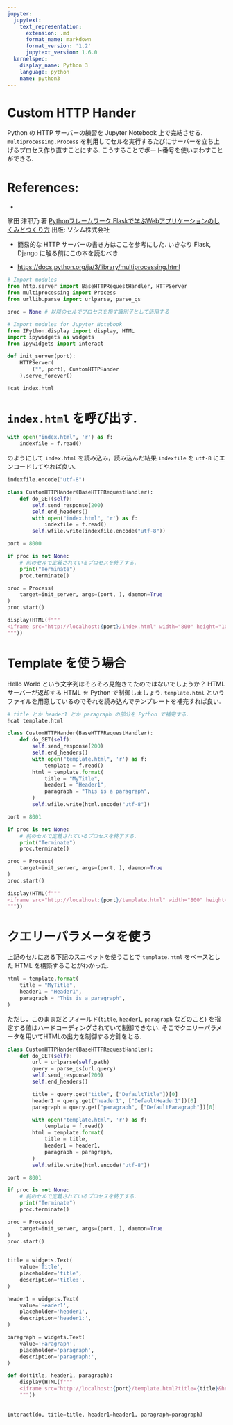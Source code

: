 ```yaml
---
jupyter:
  jupytext:
    text_representation:
      extension: .md
      format_name: markdown
      format_version: '1.2'
      jupytext_version: 1.6.0
  kernelspec:
    display_name: Python 3
    language: python
    name: python3
---
```


# Custom HTTP Hander

Python の HTTP サーバーの練習を Jupyter Notebook 上で完結させる.
`multiprocessing.Process` を利用してセルを実行するたびにサーバーを立ち上げるプロセス作り直すことにする.
こうすることでポート番号を使いまわすことができる.


# References:

- 
掌田 津耶乃 著 [Pythonフレームワーク
Flaskで学ぶWebアプリケーションのしくみとつくり方](https://www.socym.co.jp/book/1224) 出版: ソシム株式会社
  - 簡易的な HTTP サーバーの書き方はここを参考にした. いきなり Flask, Django に触る前にこの本を読むべき

- https://docs.python.org/ja/3/library/multiprocessing.html

```python
# Import modules
from http.server import BaseHTTPRequestHandler, HTTPServer
from multiprocessing import Process
from urllib.parse import urlparse, parse_qs

proc = None # 以降のセルでプロセスを指す識別子として活用する
```

```python
# Import modules for Jupyter Notebook
from IPython.display import display, HTML
import ipywidgets as widgets
from ipywidgets import interact
```

```python
def init_server(port):
    HTTPServer(
        ("", port), CustomHTTPHander
    ).serve_forever()
```

```python
!cat index.html
```

<!-- #region -->
# `index.html` を呼び出す.

```python
with open("index.html", 'r') as f:
    indexfile = f.read()
```

のようにして `index.html` を読み込み，読み込んだ結果 `indexfile` を `utf-8` にエンコードしてやれば良い.

```python
indexfile.encode("utf-8")
```
<!-- #endregion -->

```python
class CustomHTTPHander(BaseHTTPRequestHandler):
    def do_GET(self):
        self.send_response(200)
        self.end_headers()
        with open("index.html", 'r') as f:
            indexfile = f.read()
        self.wfile.write(indexfile.encode("utf-8"))

port = 8000

if proc is not None:
    # 前のセルで定義されているプロセスを終了する.
    print("Terminate")
    proc.terminate()

proc = Process(
    target=init_server, args=(port, ), daemon=True
)
proc.start()

display(HTML(f"""
<iframe src="http://localhost:{port}/index.html" width="800" height="100"></iframe>
"""))
```

# Template を使う場合

Hello World という文字列はそろそろ見飽きてたのではないでしょうか？
HTML サーバーが返却する HTML を Python で制御しましょう. `template.html` というファイルを用意しているのでそれを読み込んでテンプレートを補完すれば良い.

```python
# title とか header1 とか paragraph の部分を Python で補完する.
!cat template.html
```

```python
class CustomHTTPHander(BaseHTTPRequestHandler):
    def do_GET(self):
        self.send_response(200)
        self.end_headers()
        with open("template.html", 'r') as f:
            template = f.read()
        html = template.format(
            title = "MyTitle",
            header1 = "Header1",
            paragraph = "This is a paragraph",
        )
        self.wfile.write(html.encode("utf-8"))

port = 8001

if proc is not None:
    # 前のセルで定義されているプロセスを終了する.
    print("Terminate")
    proc.terminate()

proc = Process(
    target=init_server, args=(port, ), daemon=True
)
proc.start()

display(HTML(f"""
<iframe src="http://localhost:{port}/template.html" width="800" height="100"></iframe>
"""))
```

<!-- #region -->
# クエリーパラメータを使う

上記のセルにある下記のスニペットを使うことで `template.html` をベースとした HTML を構築することがわかった.

```python
html = template.format(
    title = "MyTitle",
    header1 = "Header1",
    paragraph = "This is a paragraph",
)
```

ただし，このままだとフィールド(`title`, `header1`, `paragraph` などのこと) を指定する値はハードコーディングされていて制御できない.
そこでクエリーパラメータを用いてHTMLの出力を制御する方針をとる.
<!-- #endregion -->

```python
class CustomHTTPHander(BaseHTTPRequestHandler):
    def do_GET(self):
        url = urlparse(self.path)
        query = parse_qs(url.query)
        self.send_response(200)
        self.end_headers()

        title = query.get("title", ["DefaultTitle"])[0]
        header1 = query.get("header1", ["DefaultHeader1"])[0]
        paragraph = query.get("paragraph", ["DefaultParagraph"])[0]

        with open("template.html", 'r') as f:
            template = f.read()
        html = template.format(
            title = title,
            header1 = header1,
            paragraph = paragraph,
        )
        self.wfile.write(html.encode("utf-8"))

port = 8001

if proc is not None:
    # 前のセルで定義されているプロセスを終了する.
    print("Terminate")
    proc.terminate()

proc = Process(
    target=init_server, args=(port, ), daemon=True
)
proc.start()

 
title = widgets.Text(
    value='Title',
    placeholder='title',
    description='title:',
)

header1 = widgets.Text(
    value='Header1',
    placeholder='header1',
    description='header1:',
)

paragraph = widgets.Text(
    value='Paragraph',
    placeholder='paragraph',
    description='paragraph:',
)

def do(title, header1, paragraph):
    display(HTML(f"""
    <iframe src="http://localhost:{port}/template.html?title={title}&header1={header1}&paragraph={paragraph}" width="800" height="200"></iframe>
    """))
    
    
interact(do, title=title, header1=header1, paragraph=paragraph)
```
